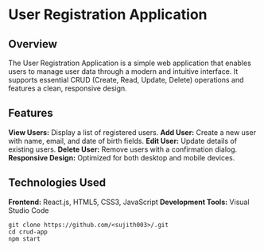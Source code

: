 # User Registration Application

## Overview

The User Registration Application is a simple web application that enables users to manage user data through a modern and intuitive interface. It supports essential CRUD (Create, Read, Update, Delete) operations and features a clean, responsive design.


## Features

**View Users:** Display a list of registered users.
**Add User:** Create a new user with name, email, and date of birth fields.
**Edit User:** Update details of existing users.
**Delete User:** Remove users with a confirmation dialog.
**Responsive Design:** Optimized for both desktop and mobile devices.

## Technologies Used

**Frontend:** React.js, HTML5, CSS3, JavaScript
**Development Tools:** Visual Studio Code

```
git clone https://github.com/<sujith003>/.git
cd crud-app
npm start
